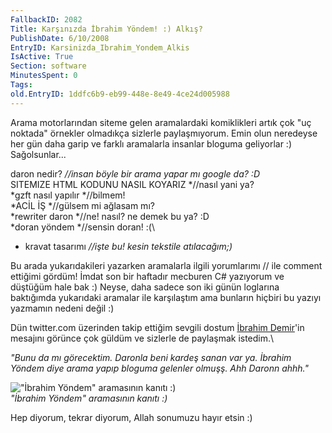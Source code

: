 ```yaml
---
FallbackID: 2082
Title: Karşınızda İbrahim Yöndem! :) Alkış?
PublishDate: 6/10/2008
EntryID: Karsinizda_Ibrahim_Yondem_Alkis
IsActive: True
Section: software
MinutesSpent: 0
Tags: 
old.EntryID: 1ddfc6b9-eb99-448e-8e49-4ce24d005988
---
```

Arama motorlarından siteme gelen aramalardaki komiklikleri artık çok "uç
noktada" örnekler olmadıkça sizlerle paylaşmıyorum. Emin olun neredeyse
her gün daha garip ve farklı aramalarla insanlar bloguma geliyorlar :)
Sağolsunlar...

daron nedir? *//insan böyle bir arama yapar mı google da? :D*\
 SITEMIZE HTML KODUNU NASIL KOYARIZ *//nasıl yani ya?\
*gzft nasıl yapılır *//bilmem!\
*ACİL İŞ *//gülsem mi ağlasam mı?\
*rewriter daron *//ne! nasıl? ne demek bu ya? :D\
*doran yöndem *//sensin doran! :(\
* kravat tasarımı *//işte bu! kesin tekstile atılacağım;)*

Bu arada yukarıdakileri yazarken aramalarla ilgili yorumlarımı // ile
comment ettiğimi gördüm! İmdat son bir haftadır mecburen C\# yazıyorum
ve düştüğüm hale bak :) Neyse, daha sadece son iki günün loglarına
baktığımda yukarıdaki aramalar ile karşılaştım ama bunların hiçbiri bu
yazıyı yazmamın nedeni değil :)

Dün twitter.com üzerinden takip ettiğim sevgili dostum [İbrahim
Demir](http://www.ibrahimdemir.org/)'in mesajını görünce çok güldüm ve
sizlerle de paylaşmak istedim.\

*"Bunu da mı görecektim. Daronla beni kardeş sanan var ya. İbrahim
Yöndem diye arama yapıp bloguma gelenler olmuşş. Ahh Daronn ahhh."*

!["İbrahim Yöndem" aramasının kanıtı
:)](http://cdn.daron.yondem.com/assets/2082/10062008_1.jpg)\
*"İbrahim Yöndem" aramasının kanıtı :)*

Hep diyorum, tekrar diyorum, Allah sonumuzu hayır etsin :)


